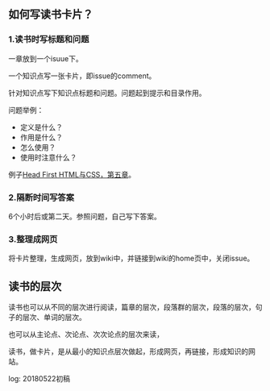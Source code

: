 ## 如何写读书卡片？

### 1.读书时写标题和问题

一章放到一个isuue下。

一个知识点写一张卡片，即issue的comment。

针对知识点写下知识点标题和问题。问题起到提示和目录作用。

问题举例：

* 定义是什么？
* 作用是什么？
* 怎么使用？
* 使用时注意什么？

例子[Head First HTML与CSS，第五章](https://github.com/zilongxuan001/LearnFreecode/issues/334)。


### 2.隔断时间写答案

6个小时后或第二天。参照问题，自己写下答案。

### 3.整理成网页

将卡片整理，生成网页，放到wiki中，并链接到wiki的home页中，关闭issue。

## 读书的层次

读书也可以从不同的层次进行阅读，篇章的层次，段落群的层次，段落的层次，句子的层次、单词的层次。

也可以从主论点、次论点、次次论点的层次来读，

读书，做卡片，是从最小的知识点层次做起，形成网页，再链接，形成知识的网站。




log:
20180522初稿 
